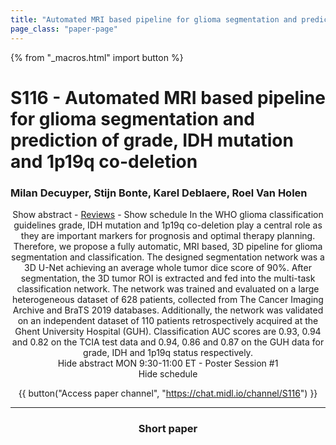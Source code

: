 ```yaml
---
title: "Automated MRI based pipeline for glioma segmentation and prediction of grade, IDH mutation and 1p19q co-deletion"
page_class: "paper-page"
---
```


{% from "_macros.html" import button %}

# S116 - Automated MRI based pipeline for glioma segmentation and prediction of grade, IDH mutation and 1p19q co-deletion


### Milan Decuyper, Stijn Bonte, Karel Deblaere, Roel Van Holen

<center><a class="toggle_visibility" data-selector=".paper_abstract" data-level="3">Show abstract</a>
        - <a href="https://openreview.net/forum?id=J5iep2t90F">Reviews</a>
        - <a class="toggle_visibility" data-selector=".paper_qa" data-level="3">Show schedule</a>

<span class="paper_abstract">
        In the WHO glioma classification guidelines grade, IDH mutation and 1p19q co-deletion play a central role as they are important markers for prognosis and optimal therapy planning. Therefore, we propose a fully automatic, MRI based, 3D pipeline for glioma segmentation and classification. The designed segmentation network was a 3D U-Net achieving an average whole tumor dice score of 90%. After segmentation, the 3D tumor ROI is extracted and fed into the multi-task classification network. The network was trained and evaluated on a large heterogeneous dataset of 628 patients, collected from The Cancer Imaging Archive and BraTS 2019 databases. Additionally, the network was validated on an independent dataset of 110 patients retrospectively acquired at the Ghent University Hospital (GUH). Classification AUC scores are 0.93, 0.94 and 0.82 on the TCIA test data and 0.94, 0.86 and 0.87 on the GUH data for grade, IDH and 1p19q status respectively. 
        <span class="actions">
  <br/>
  <a class="toggle_visibility" data-level="2">Hide abstract</a></span>
</span>

<span class="paper_qa">
        MON 9:30-11:00 ET - Poster Session #1
        <br/>
        <span class="actions"><a class="toggle_visibility" data-level="2">Hide schedule</a></span>
</span>

{{ button("Access paper channel", "https://chat.midl.io/channel/S116") }}

---

### Short paper
